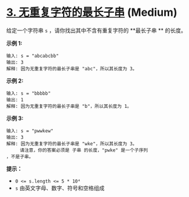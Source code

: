 # [3. 无重复字符的最长子串](https://leetcode.cn/problems/longest-substring-without-repeating-characters/) (Medium)

给定一个字符串 `s` ，请你找出其中不含有重复字符的 **最长子串
** 的长度。

**示例 1:**

```
输入: s = "abcabcbb"
输出: 3
解释: 因为无重复字符的最长子串是 "abc"，所以其长度为 3。

```

**示例 2:**

```
输入: s = "bbbbb"
输出: 1
解释: 因为无重复字符的最长子串是 "b"，所以其长度为 1。

```

**示例 3:**

```
输入: s = "pwwkew"
输出: 3
解释: 因为无重复字符的最长子串是 "wke"，所以其长度为 3。
     请注意，你的答案必须是 子串 的长度，"pwke" 是一个子序列
，不是子串。

```

**提示：**

- `0 <= s.length <= 5 * 10⁴`
- `s` 由英文字母、数字、符号和空格组成
